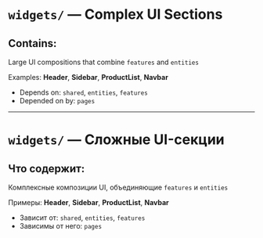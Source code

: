 # `widgets/` — Complex UI Sections

## Contains:

Large UI compositions that combine `features` and `entities`

Examples: **Header**, **Sidebar**, **ProductList**, **Navbar**

- Depends on: `shared`, `entities`, `features`
- Depended on by: `pages`

---

# `widgets/` — Сложные UI-секции

## Что содержит:

Комплексные композиции UI, объединяющие `features` и `entities`

Примеры: **Header**, **Sidebar**, **ProductList**, **Navbar**


- Зависит от: `shared`, `entities`, `features`  
- Зависимы от него: `pages`